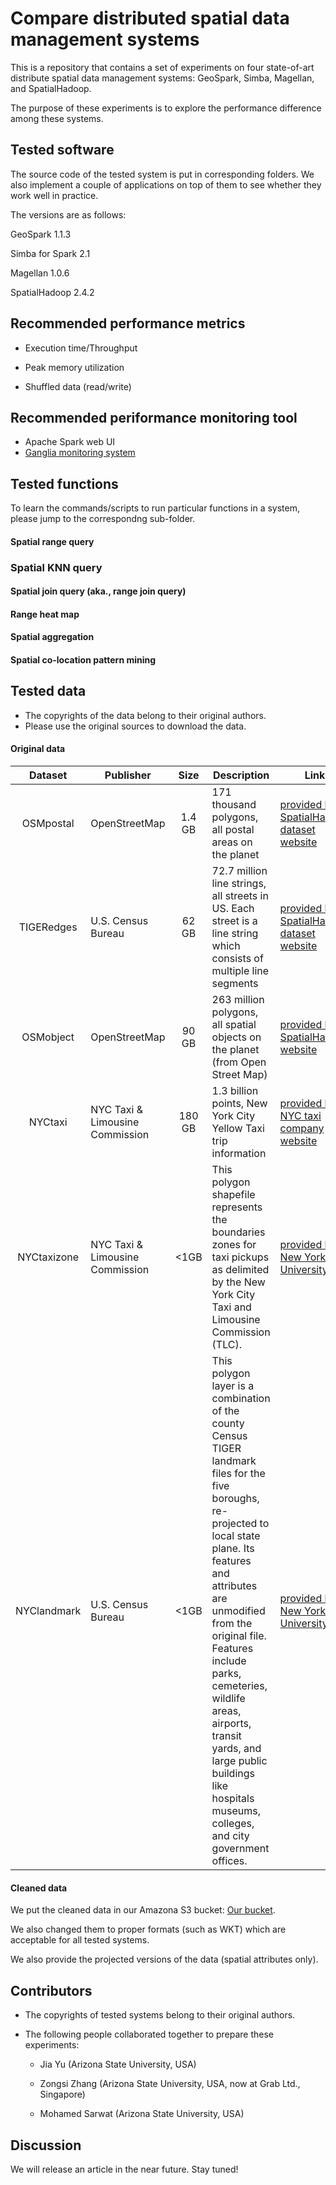 # Compare distributed spatial data management systems

This is a repository that contains a set of experiments on four state-of-art distribute spatial data management systems: GeoSpark, Simba, Magellan, and SpatialHadoop.

The purpose of these experiments is to explore the performance difference among these systems.

## Tested software

The source code of the tested system is put in corresponding folders. We also implement a couple of applications on top of them to see whether they work well in practice.

The versions are as follows:

GeoSpark 1.1.3

Simba for Spark 2.1

Magellan 1.0.6

SpatialHadoop 2.4.2


## Recommended performance metrics

* Execution time/Throughput

* Peak memory utilization

* Shuffled data (read/write)

## Recommended periformance monitoring tool

* Apache Spark web UI
* [Ganglia monitoring system](http://ganglia.sourceforge.net/)

## Tested functions

To learn the commands/scripts to run particular functions in a system, please jump to the correspondng sub-folder.

#### Spatial range query

### Spatial KNN query

#### Spatial join query (aka., range join query)

#### Range heat map

#### Spatial aggregation

#### Spatial co-location pattern mining

## Tested data

* The copyrights of the data belong to their original authors.
* Please use the original sources to download the data. 

#### Original data

|   Dataset   | Publisher                       |  Size  | Description                                                                                                                                                                                                                                                                                                                                                                       | Link                                                                                                           |
|:-----------:|---------------------------------|:------:|-----------------------------------------------------------------------------------------------------------------------------------------------------------------------------------------------------------------------------------------------------------------------------------------------------------------------------------------------------------------------------------|----------------------------------------------------------------------------------------------------------------|
|  OSMpostal  | OpenStreetMap                   | 1.4 GB | 171 thousand polygons, all postal areas on the planet                                                                                                                                                                                                                                                                                                                             | [provided by SpatialHadoop dataset website](https://drive.google.com/file/d/0B1jY75xGiy7eNF9SWEFJeXlVSjg/view) |
|  TIGERedges | U.S. Census Bureau              |  62 GB | 72.7 million line strings, all streets in US. Each street is a line string which consists of multiple line segments                                                                                                                                                                                                                                                               | [provided by SpatialHadoop dataset website](https://drive.google.com/file/d/0B1jY75xGiy7eUW8tcGpTZnVKaTQ/view) |
|  OSMobject  | OpenStreetMap                   |  90 GB | 263 million polygons, all spatial objects on the planet (from Open Street Map)                                                                                                                                                                                                                                                                                                    | [provided by SpatialHadoop website](https://drive.google.com/file/d/0B1jY75xGiy7ecVpuTWxoRXM5VDA/view)         |
|   NYCtaxi   | NYC Taxi & Limousine Commission | 180 GB | 1.3 billion points, New York City Yellow Taxi trip information                                                                                                                                                                                                                                                                                                                    | [provided by NYC taxi company website](http://www.nyc.gov/html/tlc/html/about/trip_record_data.shtml)          |
| NYCtaxizone | NYC Taxi & Limousine Commission |  <1GB  | This polygon shapefile represents the boundaries zones for taxi pickups as delimited by the New York City Taxi and Limousine Commission (TLC).                                                                                                                                                                                                                                    | [provided by New York University](https://geo.nyu.edu/catalog/nyu-2451-36743)                                  |
| NYClandmark | U.S. Census Bureau              |  <1GB  | This polygon layer is a combination of the county Census TIGER landmark files for the five boroughs, re-projected to local state plane. Its features and attributes are unmodified from the original file. Features include parks, cemeteries, wildlife areas, airports, transit yards, and large public buildings like hospitals museums, colleges, and city government offices. | [provided by New York University](https://geo.nyu.edu/catalog/nyu_2451_34514)                                  |

#### Cleaned data

We put the cleaned data in our Amazona S3 bucket: [Our bucket](https://datasyslab.s3.amazonaws.com/index.html).

We also changed them to proper formats (such as WKT) which are acceptable for all tested systems.

We also provide the projected versions of the data (spatial attributes only).
 
## Contributors

* The copyrights of tested systems belong to their original authors.

* The following people collaborated together to prepare these experiments:

	- Jia Yu (Arizona State University, USA)

	- Zongsi Zhang (Arizona State University, USA, now at Grab Ltd., Singapore)

	- Mohamed Sarwat (Arizona State University, USA) 

## Discussion

We will release an article in the near future. Stay tuned!